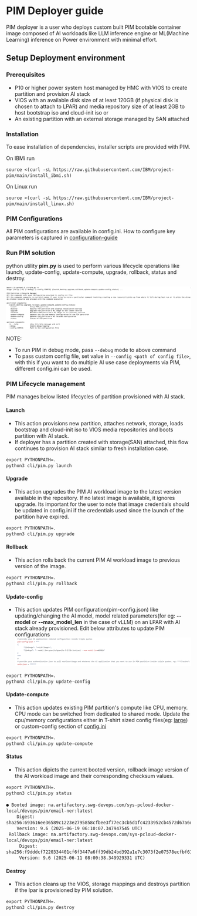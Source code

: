 # PIM Deployer guide

PIM deployer is a user who deploys custom built PIM bootable container image composed of AI workloads like LLM inference engine or ML(Machine Learning) inference on Power environment with minimal effort.

## Setup Deployment environment

### Prerequisites
- P10 or higher power system host managed by HMC with VIOS to create partition and provision AI stack
- VIOS with an available disk size of at least 120GB (if physical disk is chosen to attach to LPAR) and media repository size of at least 2GB to host bootstrap iso and cloud-init iso
  or
- An existing partition with an external storage managed by SAN attached

### Installation
To ease installation of dependencies, installer scripts are provided with PIM.

On IBMi run
```shell
source <(curl -sL https://raw.githubusercontent.com/IBM/project-pim/main/install_ibmi.sh)
```

On Linux run
```shell
source <(curl -sL https://raw.githubusercontent.com/IBM/project-pim/main/install_linux.sh)
```
### PIM Configurations
All PIM configurations are available in config.ini. How to configure key parameters is captured in [configuration-guide](configuration-guide.md)

### Run PIM solution
python utility **pim.py** is used to perform various lifecycle operations like launch, update-config, update-compute, upgrade, rollback, status and destroy.

![alt text](pim_cli.png)

NOTE: 
- To run PIM in debug mode, pass `--debug` mode to above command
- To pass custom config file, set value in `--config <path of config file>`, with this if you want to do multiple AI use case deployments via PIM, different config.ini can be used.
### PIM Lifecycle management
PIM manages below listed lifecycles of partition provisioned with AI stack.  

#### Launch
- This action provisions new partition, attaches network, storage, loads bootstrap and cloud-init iso to VIOS media repositories and boots partition with AI stack.
- If deployer has a partition created with storage(SAN) attached, this flow continues to provision AI stack similar to fresh installation case.

```shell
export PYTHONPATH=.
python3 cli/pim.py launch
```

#### Upgrade
- This action upgrades the PIM AI workload image to the latest version available in the repository. If no latest image is available, it ignores upgrade.
Its important for the user to note that image credentials should be updated in config.ini if the credentials used since the launch of the partition have expired.

```shell
export PYTHONPATH=.
python3 cli/pim.py upgrade
```

#### Rollback
- This action rolls back the current PIM AI workload image to previous version of the image. 

```shell
export PYTHONPATH=.
python3 cli/pim.py rollback
```

#### Update-config
- This action updates PIM configuration(pim-config.json) like updating/changing the AI model, model related parameters(for eg: **--model** or **--max_model_len** in the case of vLLM) on an LPAR with AI stack already provisioned.
Edit below attributes to update PIM configurations
![alt text](update_conf.png)

```shell
export PYTHONPATH=.
python3 cli/pim.py update-config
```

#### Update-compute
- This action updates existing PIM partition's compute like CPU, memory. CPU mode can be switched from dedicated to shared mode.
Update the cpu/memory configurations either in T-shirt sized config files(eg: [large](../cli/partition-flavor/large.ini)) or custom-config section of [config.ini](../config.ini)

```shell
export PYTHONPATH=.
python3 cli/pim.py update-compute
```

#### Status
- This action dipicts the current booted version, rollback image version of the AI workload image and their corresponding checksum values.

```shell
export PYTHONPATH=.
python3 cli/pim.py status

● Booted image: na.artifactory.swg-devops.com/sys-pcloud-docker-local/devops/pim/email-ner:latest
    Digest: sha256:693616ee36589c1223e2795858cfbee3f77ec3cb5d1fc4233952cb4572d67a6d
    Version: 9.6 (2025-06-19 06:10:07.347947545 UTC)
 Rollback image: na.artifactory.swg-devops.com/sys-pcloud-docker-local/devops/pim/email-ner:latest
     Digest: sha256:f9dddcf7220334401cf6f3447a6ff39db24bd392a1e7c3073f2e07578ecfbf61
     Version: 9.6 (2025-06-11 08:00:38.349929331 UTC)
```

#### Destroy
- This action cleans up the VIOS, storage mappings and destroys partition if the lpar is provisioned by PIM solution.

```shell
export PYTHONPATH=.
python3 cli/pim.py destroy
```
